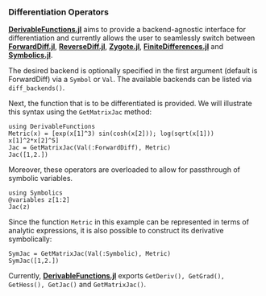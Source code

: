 
### Differentiation Operators

[**DerivableFunctions.jl**](https://github.com/RafaelArutjunjan/DerivableFunctions.jl) aims to provide a backend-agnostic interface for differentiation and currently allows the user to seamlessly switch between [**ForwardDiff.jl**](https://github.com/JuliaDiff/ForwardDiff.jl), [**ReverseDiff.jl**](https://github.com/JuliaDiff/ReverseDiff.jl), [**Zygote.jl**](https://github.com/FluxML/Zygote.jl), [**FiniteDifferences.jl**](https://github.com/JuliaDiff/FiniteDifferences.jl) and [**Symbolics.jl**](https://github.com/JuliaSymbolics/Symbolics.jl).

The desired backend is optionally specified in the first argument (default is ForwardDiff) via a `Symbol` or `Val`. The available backends can be listed via `diff_backends()`.

Next, the function that is to be differentiated is provided. We will illustrate this syntax using the `GetMatrixJac` method:
```@example 1
using DerivableFunctions
Metric(x) = [exp(x[1]^3) sin(cosh(x[2])); log(sqrt(x[1])) x[1]^2*x[2]^5]
Jac = GetMatrixJac(Val(:ForwardDiff), Metric)
Jac([1,2.])
```

Moreover, these operators are overloaded to allow for passthrough of symbolic variables.
```@example 1
using Symbolics
@variables z[1:2]
Jac(z)
```

Since the function `Metric` in this example can be represented in terms of analytic expressions, it is also possible to construct its derivative symbolically:
```@example 1
SymJac = GetMatrixJac(Val(:Symbolic), Metric)
SymJac([1,2.])
```

Currently, [**DerivableFunctions.jl**](https://github.com/RafaelArutjunjan/DerivableFunctions.jl) exports `GetDeriv(), GetGrad(), GetHess(), GetJac()` and `GetMatrixJac()`.
